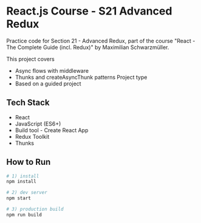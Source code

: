 # React.js Course - S21 Advanced Redux

Practice code for Section 21 - Advanced Redux, part of the course "React - The Complete Guide (incl. Redux)" by Maximilian Schwarzmüller.

This project covers
- Async flows with middleware
- Thunks and createAsyncThunk patterns
Project type
- Based on a guided project

## Tech Stack
- React
- JavaScript (ES6+)
- Build tool - Create React App
- Redux Toolkit
- Thunks
## How to Run

```bash
# 1) install
npm install

# 2) dev server
npm start

# 3) production build
npm run build
```